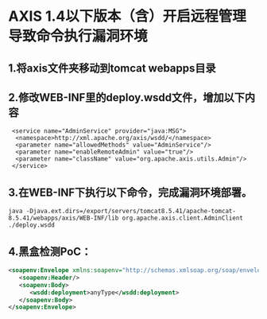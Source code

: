 # AXIS 1.4以下版本（含）开启远程管理导致命令执行漏洞环境

## 1.将axis文件夹移动到tomcat webapps目录
## 2.修改WEB-INF里的deploy.wsdd文件，增加以下内容

```
 <service name="AdminService" provider="java:MSG">
  <namespace>http://xml.apache.org/axis/wsdd/</namespace>
  <parameter name="allowedMethods" value="AdminService"/>
  <parameter name="enableRemoteAdmin" value="true"/>
  <parameter name="className" value="org.apache.axis.utils.Admin"/>
 </service>
 ```

## 3.在WEB-INF下执行以下命令，完成漏洞环境部署。

```
java -Djava.ext.dirs=/export/servers/tomcat8.5.41/apache-tomcat-8.5.41/webapps/axis/WEB-INF/lib org.apache.axis.client.AdminClient ./deploy.wsdd

```

## 4.黑盒检测PoC：

```xml
<soapenv:Envelope xmlns:soapenv="http://schemas.xmlsoap.org/soap/envelope/" xmlns:wsdd="http://xml.apache.org/axis/wsdd/">
   <soapenv:Header/>
   <soapenv:Body>
      <wsdd:deployment>anyType</wsdd:deployment>
   </soapenv:Body>
</soapenv:Envelope>
```


